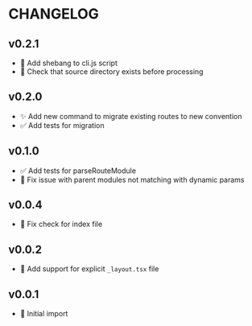# CHANGELOG

## v0.2.1

- 🔨 Add shebang to cli.js script
- 🔨 Check that source directory exists before processing

## v0.2.0

- ✨ Add new command to migrate existing routes to new convention
- ✅ Add tests for migration

## v0.1.0

- ✅ Add tests for parseRouteModule
- 🐛 Fix issue with parent modules not matching with dynamic params

## v0.0.4

- 🐛 Fix check for index file

## v0.0.2

- 🔨 Add support for explicit `_layout.tsx` file

## v0.0.1

- 🎉 Initial import
